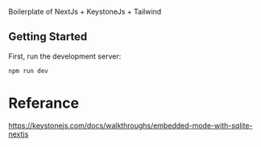 Boilerplate of NextJs + KeystoneJs + Tailwind



## Getting Started

First, run the development server:

```bash
npm run dev
```


# Referance
https://keystonejs.com/docs/walkthroughs/embedded-mode-with-sqlite-nextjs
